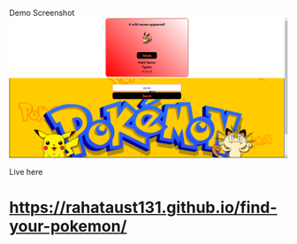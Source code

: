 Demo Screenshot <img src="Screenshot.png" />


Live here 
# https://rahataust131.github.io/find-your-pokemon/

